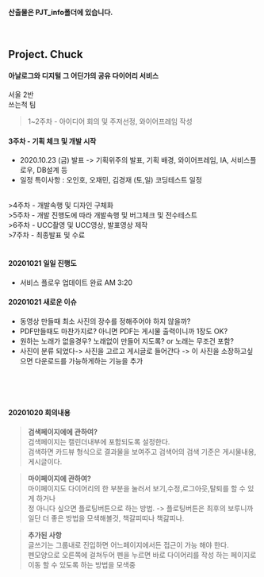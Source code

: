 #### 산출물은 PJT_info폴더에 있습니다.<br><br><br>



## Project. Chuck<br>


#### 아날로그와 디지털 그 어딘가의 공유 다이어리 서비스<br>

서울 2반<br>
쓰는척 팀<br>

>1~2주차 - 아이디어 회의 및 주저선정, 와이어프레임 작성<br>
#### 3주차 - 기획 체크 및 개발 시작
- 2020.10.23 (금) 발표 -> 기획위주의 발표, 기획 배경, 와이어프레임, IA, 서비스플로우, DB설계 등
- 일정 특이사항 : 오인호, 오재민, 김경재 (토,일) 코딩테스트 일정
<br>
>4주차 - 개발속행 및 디자인 구체화<br>
>5주차 - 개발 진행도에 따라 개발속행 및 버그체크 및 전수테스트<br>
>6주차 - UCC촬영 및 UCC영상, 발표영상 제작<br>
>7주차 - 최종발표 및 수료<br>
<br>




#### 20201021 일일 진행도

- 서비스 플로우 업데이트 완료 AM 3:20

#### 20201021 새로운 이슈

- 동영상 만들때 최소 사진의 장수를 정해주어야 하지 않을까?
- PDF만들때도 마찬가지로? 아니면 PDF는 게시물 출력이니까 1장도 OK?
- 원하는 노래가 없을경우? 노래없이 만들어 지도록? or 노래는 무조건 포함?
- 사진이 분류 되었다-> 사진을 고르고 게시글로 들어간다 -> 이 사진을 소장하고싶으면 다운로드를 가능하게하는 기능을 추가

<br><br><br>
#### 20201020 회의내용

> **검색페이지에에 관하여?**<br>
> 검색페이지는 캘린더내부에 포함되도록 설정한다.<br>
> 검색하면 카드뷰 형식으로 결과물을 보여주고 검색어의 검색 기준은 게시물내용, 게시글이다.<br>


> **마이페이지에 관하여?**<br>
> 마이페이지도 다이어리의 한 부분을 눌러서 보기,수정,로그아웃,탈퇴를 할 수 있게 하거나<br>
> 정 아니다 싶으면 플로팅버튼으로 하는 방법. -> 플로팅버튼은 최후의 보루니까 일단 더 좋은 방법을 모색해볼것, 책갈피띠나 책갎피나.<br>

> **추가된 사항**<br>
> 글쓰기는 그룹내로 진입하면 어느페이지에서든 접근이 가능 해야 한다.<br>
> 펜모양으로 오른쪽에 걸쳐두어 펜을 누르면 바로 다이어리를 작성 하는 페이지로 이동 할 수 있도록 하는 방법을 모색중<br>  